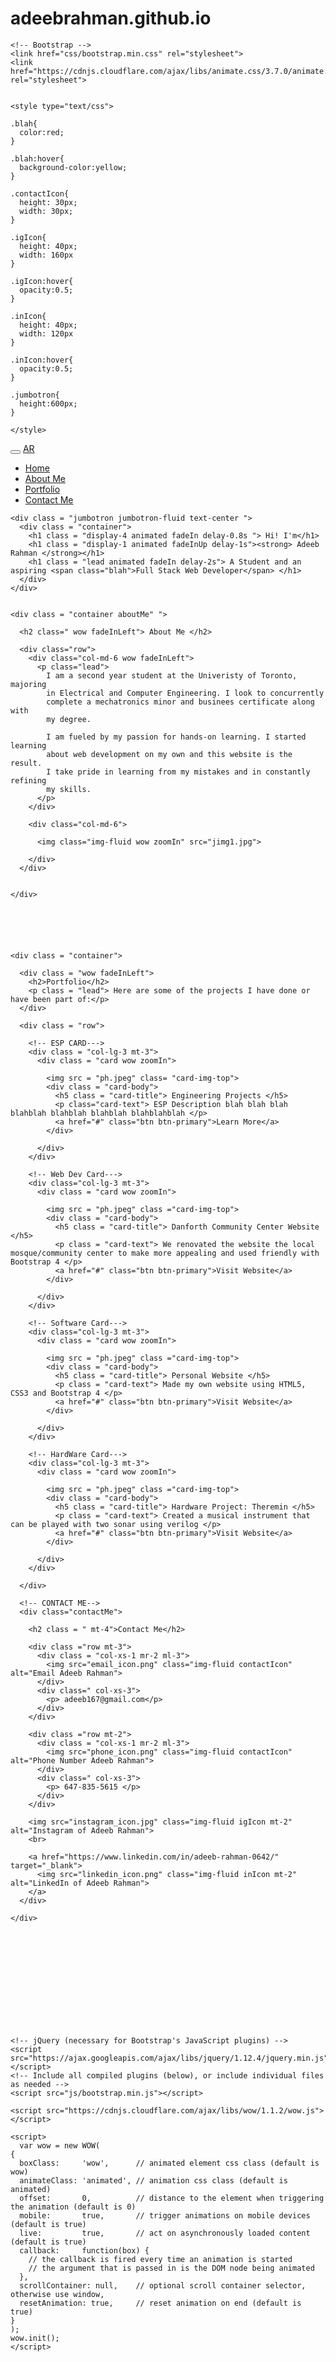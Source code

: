 # adeebrahman.github.io
<!DOCTYPE html>
<html lang="en">
  <head>
    <meta charset="utf-8">
    <meta http-equiv="X-UA-Compatible" content="IE=edge">
    <meta name="viewport" content="width=device-width, initial-scale=1">
    <!-- The above 3 meta tags *must* come first in the head; any other head content must come *after* these tags -->
    <title>Bootstrap 101 Template</title>

    <!-- Bootstrap -->
    <link href="css/bootstrap.min.css" rel="stylesheet">
    <link href="https://cdnjs.cloudflare.com/ajax/libs/animate.css/3.7.0/animate.css" rel="stylesheet">


    <style type="text/css">
  
    .blah{
      color:red;
    } 

    .blah:hover{
      background-color:yellow;
    }

    .contactIcon{
      height: 30px;  
      width: 30px;
    }

    .igIcon{
      height: 40px;  
      width: 160px
    }

    .igIcon:hover{
      opacity:0.5;
    }

    .inIcon{
      height: 40px;  
      width: 120px
    }

    .inIcon:hover{
      opacity:0.5;
    }

    .jumbotron{
      height:600px;
    }
  
    </style>
  </head>
  

  <body >
    <!--NAVBAR-->
    <nav class="navbar-dark bg-dark">
      <button class="navbar-toggler" type= "button" data-toggle="collapse" data-target="#navContent">
        <span class="navbar-toggler-icon"></span>
      </button>
      <a class ="navbar-brand" href="#">AR</a>
    </nav>
    <!--Code for dropdown-->
    <div class = "collapse navbar navbar-collapse" id = "navContent">
      <ul class = "navbar-nav ">
        <li>
          <a class="nav-link" href="#">Home</a>
        </li>
        <li>
          <a class="nav-link" href="#">About Me</a>
        </li>
        <li>
          <a class="nav-link" href="#">Portfolio</a>
        </li>
        <li>
          <a class="nav-link" href="#">Contact Me</a>
        </li>
      </ul>
    </div>
    
    <div class = "jumbotron jumbotron-fluid text-center ">
      <div class = "container">
        <h1 class = "display-4 animated fadeIn delay-0.8s "> Hi! I'm</h1>
        <h1 class = "display-1 animated fadeInUp delay-1s"><strong> Adeeb Rahman </strong></h1>
        <h1 class = "lead animated fadeIn delay-2s"> A Student and an aspiring <span class="blah">Full Stack Web Developer</span> </h1>
      </div>
    </div>


    <div class = "container aboutMe" ">

      <h2 class=" wow fadeInLeft"> About Me </h2>

      <div class="row">
        <div class="col-md-6 wow fadeInLeft">
          <p class="lead">
            I am a second year student at the Univeristy of Toronto, majoring
            in Electrical and Computer Engineering. I look to concurrently 
            complete a mechatronics minor and businees certificate along with 
            my degree.

            I am fueled by my passion for hands-on learning. I started learning
            about web development on my own and this website is the result. 
            I take pride in learning from my mistakes and in constantly refining
            my skills.
          </p>
        </div>

        <div class="col-md-6">

          <img class="img-fluid wow zoomIn" src="jimg1.jpg">

        </div>
      </div>


    </div>






    <div class = "container">
      
      <div class = "wow fadeInLeft">  
        <h2>Portfolio</h2>
        <p class = "lead"> Here are some of the projects I have done or have been part of:</p>
      </div>

      <div class = "row">

        <!-- ESP CARD--->
        <div class = "col-lg-3 mt-3">
          <div class = "card wow zoomIn">

            <img src = "ph.jpeg" class= "card-img-top">
            <div class = "card-body">
              <h5 class = "card-title"> Engineering Projects </h5>
              <p class="card-text"> ESP Description blah blah blah blahblah blahblah blahblah blahblahblah </p>
              <a href="#" class="btn btn-primary">Learn More</a>
            </div>

          </div>
        </div>

        <!-- Web Dev Card--->
        <div class="col-lg-3 mt-3">
          <div class = "card wow zoomIn">

            <img src = "ph.jpeg" class ="card-img-top">
            <div class = "card-body">
              <h5 class = "card-title"> Danforth Community Center Website </h5>
              <p class = "card-text"> We renovated the website the local mosque/community center to make more appealing and used friendly with Bootstrap 4 </p>
              <a href="#" class="btn btn-primary">Visit Website</a>              
            </div>

          </div>
        </div>

        <!-- Software Card--->
        <div class="col-lg-3 mt-3">
          <div class = "card wow zoomIn">

            <img src = "ph.jpeg" class ="card-img-top">
            <div class = "card-body">
              <h5 class = "card-title"> Personal Website </h5>
              <p class = "card-text"> Made my own website using HTML5, CSS3 and Bootstrap 4 </p>
              <a href="#" class="btn btn-primary">Visit Website</a>              
            </div>

          </div>          
        </div>

        <!-- HardWare Card--->
        <div class="col-lg-3 mt-3">
          <div class = "card wow zoomIn">

            <img src = "ph.jpeg" class ="card-img-top">
            <div class = "card-body">
              <h5 class = "card-title"> Hardware Project: Theremin </h5>
              <p class = "card-text"> Created a musical instrument that can be played with two sonar using verilog </p>
              <a href="#" class="btn btn-primary">Visit Website</a>              
            </div>

          </div>
        </div>

      </div>

      <!-- CONTACT ME-->
      <div class="contactMe">
        
        <h2 class = " mt-4">Contact Me</h2>

        <div class ="row mt-3">
          <div class = "col-xs-1 mr-2 ml-3">
            <img src="email_icon.png" class="img-fluid contactIcon" alt="Email Adeeb Rahman">
          </div>
          <div class=" col-xs-3">
            <p> adeeb167@gmail.com</p>
          </div>
        </div>

        <div class ="row mt-2">
          <div class = "col-xs-1 mr-2 ml-3">
            <img src="phone_icon.png" class="img-fluid contactIcon" alt="Phone Number Adeeb Rahman">
          </div>
          <div class=" col-xs-3">
            <p> 647-835-5615 </p>
          </div>
        </div>

        <img src="instagram_icon.jpg" class="img-fluid igIcon mt-2" alt="Instagram of Adeeb Rahman">
        <br>

        <a href="https://www.linkedin.com/in/adeeb-rahman-0642/" target="_blank"> 
          <img src="linkedin_icon.png" class="img-fluid inIcon mt-2" alt="LinkedIn of Adeeb Rahman">
        </a>
      </div>

    </div>
    






    





    <!-- jQuery (necessary for Bootstrap's JavaScript plugins) -->
    <script src="https://ajax.googleapis.com/ajax/libs/jquery/1.12.4/jquery.min.js"></script>
    <!-- Include all compiled plugins (below), or include individual files as needed -->
    <script src="js/bootstrap.min.js"></script>

    <script src="https://cdnjs.cloudflare.com/ajax/libs/wow/1.1.2/wow.js"></script>

    <script>
      var wow = new WOW(
    {
      boxClass:     'wow',      // animated element css class (default is wow)
      animateClass: 'animated', // animation css class (default is animated)
      offset:       0,          // distance to the element when triggering the animation (default is 0)
      mobile:       true,       // trigger animations on mobile devices (default is true)
      live:         true,       // act on asynchronously loaded content (default is true)
      callback:     function(box) {
        // the callback is fired every time an animation is started
        // the argument that is passed in is the DOM node being animated
      },
      scrollContainer: null,    // optional scroll container selector, otherwise use window,
      resetAnimation: true,     // reset animation on end (default is true)
    }
    );
    wow.init();
    </script>


  </body> 
</html>
